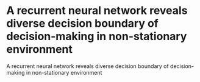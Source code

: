 # A recurrent neural network reveals diverse decision boundary of decision-making in non-stationary environment
A recurrent neural network reveals diverse decision boundary of decision-making in non-stationary environment
